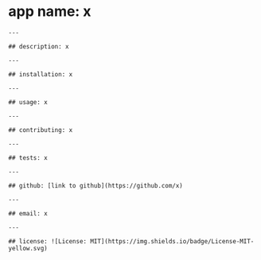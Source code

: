 # app name: x

    --- 

    ## description: x

    --- 
 
    ## installation: x

    --- 

    ## usage: x

    --- 

    ## contributing: x

    --- 

    ## tests: x

    --- 

    ## github: [link to github](https://github.com/x)

    --- 

    ## email: x

    --- 

    ## license: ![License: MIT](https://img.shields.io/badge/License-MIT-yellow.svg)

